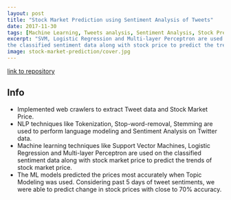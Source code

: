 ```yaml
---
layout: post
title: "Stock Market Prediction using Sentiment Analysis of Tweets"
date: 2017-11-30
tags: [Machine Learning, Tweets analysis, Sentiment Analysis, Stock Prediction, Python]
excerpt: "SVM, Logistic Regression and Multi-layer Perceptron are used on
the classified sentiment data along with stock price to predict the trends of stock price." 
image: stock-market-prediction/cover.jpg
---
```


[link to repository](https://github.com/AchyuthaBharadwaj/SML_Project)

## Info

* Implemented web crawlers to extract Tweet data and Stock Market Price.
* NLP techniques like Tokenization, Stop-word-removal, Stemming are used to perform language modeling and Sentiment Analysis on Twitter data.
* Machine learning techniques like Support Vector Machines, Logistic Regression and Multi-layer Perceptron are used on
the classified sentiment data along with stock market price to predict the trends of stock market price.
* The ML models predicted the prices most accurately when Topic Modeling was used. Considering past 5 days of tweet
sentiments, we were able to predict change in stock prices with close to 70% accuracy.